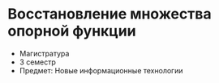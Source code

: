 # Восстановление множества опорной функции 

* Магистратура
* 3 семестр
* Предмет: Новые информационные технологии